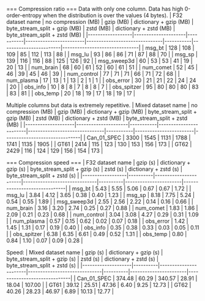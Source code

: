 === Compression ratio ===
Data with only one column. Data has high 0-order-entropy when the distribution is over the values (4 bytes).
| F32 dataset name | no compression (MB) | gzip (MB) | dictionary + gzip (MB) | byte_stream_split + gzip (MB) | zstd (MB) | dictionary + zstd (MB) | byte_stream_split + zstd (MB) |
|------------------|---------------------|-----------|------------------------|-------------------------------|-----------|------------------------|-------------------------------|
| msg_bt           | 128                 | 108       | 109                    | 85                            | 112       | 113                    | 88                            |
| msg_lu           | 93                  | 86        | 86                     | 71                            | 87        | 88                     | 70                            |
| msg_sp           | 139                 | 116       | 116                    | 88                            | 125       | 126                    | 92                            |
| msg_sweep3d      | 60                  | 53        | 53                     | 41                            | 19        | 20                     | 13                            |
| num_brain        | 68                  | 60        | 61                     | 52                            | 60        | 61                     | 51                            |
| num_comet        | 52                  | 45        | 46                     | 39                            | 45        | 46                     | 39                            |
| num_control      | 77                  | 71        | 71                     | 66                            | 71        | 72                     | 68                            |
| num_plasma       | 17                  | 13        | 1                      | 13                            | 2         | 1                      | 1                             |
| obs_error        | 30                  | 21        | 21                     | 22                            | 24        | 24                     | 20                            |
| obs_info         | 10                  | 8         | 8                      | 7                             | 8         | 8                      | 7                             |
| obs_spitzer      | 95                  | 80        | 80                     | 80                            | 83        | 83                     | 81                            |
| obs_temp         | 20                  | 18        | 19                     | 17                            | 18        | 19                     | 17                            |

Multiple columns but data is extremely repetitive.
| Mixed dataset name | no compression (MB) | gzip (MB) | dictionary + gzip (MB) | byte_stream_split + gzip (MB) | zstd (MB) | dictionary + zstd (MB) | byte_stream_split + zstd (MB) |
|--------------------|---------------------|-----------|------------------------|-------------------------------|-----------|------------------------|-------------------------------|
| Can_01_SPEC        | 3300                | 1545      | 1131                   | 1788                          | 1741      | 1135                   | 1905                          |
| GT61               | 2414                | 115       | 123                    | 130                           | 153       | 156                    | 173                           |
| GT62               | 2429                | 116       | 124                    | 129                           | 156       | 154                    | 173                           |


=== Compression speed ===
| F32 dataset name | gzip (s) | dictionary + gzip (s) | byte_stream_split + gzip (s) | zstd (s) | dictionary + zstd (s) | byte_stream_split + zstd (s) |
|------------------|----------|-----------------------|------------------------------|----------|-----------------------|------------------------------|
| msg_bt           | 5.43     | 5.55                  | 5.06                         | 0.67     | 0.67                  | 1.72                         |
| msg_lu           | 3.84     | 4.12                  | 3.65                         | 0.38     | 0.40                  | 1.23                         |
| msg_sp           | 8.18     | 7.75                  | 5.24                         | 0.54     | 0.55                  | 1.89                         |
| msg_sweep3d      | 2.55     | 2.56                  | 2.22                         | 0.14     | 0.16                  | 0.66                         |
| num_brain        | 3.16     | 3.20                  | 2.74                         | 0.25     | 0.27                  | 0.88                         |
| num_comet        | 1.83     | 1.86                  | 2.09                         | 0.21     | 0.23                  | 0.68                         |
| num_control      | 3.04     | 3.08                  | 4.27                         | 0.29     | 0.31                  | 1.09                         |
| num_plasma       | 0.57     | 0.15                  | 0.62                         | 0.02     | 0.07                  | 0.18                         |
| obs_error        | 1.42     | 1.45                  | 1.31                         | 0.17     | 0.19                  | 0.40                         |
| obs_info         | 0.35     | 0.38                  | 0.33                         | 0.03     | 0.05                  | 0.11                         |
| obs_spitzer      | 6.38     | 6.35                  | 6.61                         | 0.49     | 0.52                  | 1.31                         |
| obs_temp         | 0.80     | 0.84                  | 1.10                         | 0.07     | 0.09                  | 0.28                         |

Speed:
| Mixed dataset name | gzip (s) | dictionary + gzip (s) | byte_stream_split + gzip (s) | zstd (s) | dictionary + zstd (s) | byte_stream_split + zstd (s) |
|--------------------|----------|-----------------------|------------------------------|----------|-----------------------|------------------------------|
| Can_01_SPEC        | 374.48   | 60.29                 | 340.57                       | 28.91    | 18.04                 | 107.00                       |
| GT61               | 39.12    | 25.51                 | 47.36                        | 6.40     | 9.25                  | 12.73                        |
| GT62               | 40.26    | 28.23                 | 46.97                        | 6.89     | 10.13                 | 12.77                        |



